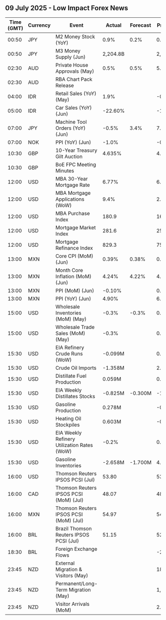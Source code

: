## 09 July 2025 - Low Impact Forex News

| Time (GMT) | Currency | Event | Actual | Forecast | Previous |
|------|----------|-------|--------|----------|----------|
| 00:50 | JPY | M2 Money Stock (YoY) | 0.9% | 0.2% | 0.6% |
| 00:50 | JPY | M3 Money Supply (Jun) | 2,204.8B |  | 2,200.8B |
| 02:30 | AUD | Private House Approvals (May) | 0.5% | 0.5% | 5.9% |
| 02:30 | AUD | RBA Chart Pack Release |  |  |  |
| 04:00 | IDR | Retail Sales (YoY) (May) | 1.9% |  | -0.3% |
| 05:00 | IDR | Car Sales (YoY) (Jun) | -22.60% |  | -16.10% |
| 07:00 | JPY | Machine Tool Orders (YoY) (Jun) | -0.5% | 3.4% | 7.7% |
| 07:00 | NOK | PPI (YoY) (Jun) | -1.0% |  | -0.1% |
| 10:30 | GBP | 10-Year Treasury Gilt Auction | 4.635% |  | 4.588% |
| 10:30 | GBP | BoE FPC Meeting Minutes |  |  |  |
| 12:00 | USD | MBA 30-Year Mortgage Rate | 6.77% |  | 6.79% |
| 12:00 | USD | MBA Mortgage Applications (WoW) | 9.4% |  | 2.7% |
| 12:00 | USD | MBA Purchase Index | 180.9 |  | 165.3 |
| 12:00 | USD | Mortgage Market Index | 281.6 |  | 257.5 |
| 12:00 | USD | Mortgage Refinance Index | 829.3 |  | 759.7 |
| 13:00 | MXN | Core CPI (MoM) (Jun) | 0.39% | 0.38% | 0.30% |
| 13:00 | MXN | Month Core Inflation (MoM) (Jun) | 4.24% | 4.22% | 4.06% |
| 13:00 | MXN | PPI (MoM) (Jun) | -0.10% |  | 0.00% |
| 13:00 | MXN | PPI (YoY) (Jun) | 4.90% |  | 6.40% |
| 15:00 | USD | Wholesale Inventories (MoM) (May) | -0.3% | -0.3% | 0.2% |
| 15:00 | USD | Wholesale Trade Sales (MoM) (May) | -0.3% |  | 0.0% |
| 15:30 | USD | EIA Refinery Crude Runs (WoW) | -0.099M |  | 0.118M |
| 15:30 | USD | Crude Oil Imports | -1.358M |  | 2.940M |
| 15:30 | USD | Distillate Fuel Production | 0.059M |  | 0.245M |
| 15:30 | USD | EIA Weekly Distillates Stocks | -0.825M | -0.300M | -1.710M |
| 15:30 | USD | Gasoline Production | 0.278M |  | -0.491M |
| 15:30 | USD | Heating Oil Stockpiles | 0.603M |  | -0.202M |
| 15:30 | USD | EIA Weekly Refinery Utilization Rates (WoW) | -0.2% |  | 0.2% |
| 15:30 | USD | Gasoline Inventories | -2.658M | -1.700M | 4.188M |
| 16:00 | USD | Thomson Reuters IPSOS PCSI (Jul) | 53.80 |  | 53.36 |
| 16:00 | CAD | Thomson Reuters IPSOS PCSI (MoM) (Jul) | 48.07 |  | 48.82 |
| 16:00 | MXN | Thomson Reuters IPSOS PCSI (MoM) (Jul) | 54.97 |  | 54.23 |
| 16:00 | BRL | Brazil Thomson Reuters IPSOS PCSI (Jul) | 51.15 |  | 52.08 |
| 18:30 | BRL | Foreign Exchange Flows |  |  | -2.268B |
| 23:45 | NZD | External Migration & Visitors (May) |  |  | 18.80% |
| 23:45 | NZD | Permanent/Long-Term Migration (May) |  |  | 1,810 |
| 23:45 | NZD | Visitor Arrivals (MoM) |  |  | 2.3% |
